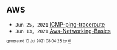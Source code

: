 ## AWS


* <code>Jun 25, 2021</code> [ICMP-ping-traceroute](2021-06-25T08-50-54-icmp-ping-traceroute.md)
* <code>Jun 13, 2021</code> [Aws-Networking-Basics](2021-06-13T00-16-29-aws-networking-basics.md)

<sup><sub>generated 10 Jul 2021 08:04:28 by <a href='https://github.com/senorprogrammer/til'>til</a></sub></sup>
